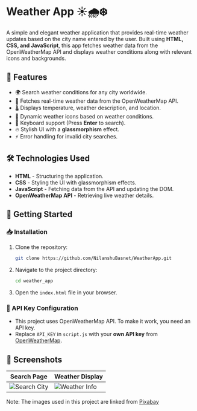 # Weather App ☀️🌧️❄️

A simple and elegant weather application that provides real-time weather updates based on the city name entered by the user. Built using **HTML, CSS, and JavaScript**, this app fetches weather data from the OpenWeatherMap API and displays weather conditions along with relevant icons and backgrounds.

## 🌟 Features

- 🌍 Search weather conditions for any city worldwide.
- 📡 Fetches real-time weather data from the OpenWeatherMap API.
- 🌡️ Displays temperature, weather description, and location.
- 🎨 Dynamic weather icons based on weather conditions.
- 🎯 Keyboard support (Press **Enter** to search).
- 🔥 Stylish UI with a **glassmorphism** effect.
- ⚡ Error handling for invalid city searches.

## 🛠️ Technologies Used

- **HTML** - Structuring the application.
- **CSS** - Styling the UI with glassmorphism effects.
- **JavaScript** - Fetching data from the API and updating the DOM.
- **OpenWeatherMap API** - Retrieving live weather details.

## 🚀 Getting Started

### 📥 Installation

1. Clone the repository:
   ```sh
   git clone https://github.com/NilanshuBasnet/WeatherApp.git
   ```

2. Navigate to the project directory:
   ```sh
   cd weather_app
   ```

3. Open the `index.html` file in your browser.

### 🔑 API Key Configuration

- This project uses OpenWeatherMap API. To make it work, you need an API key.
- Replace `API_KEY` in `script.js` with your **own API key** from [OpenWeatherMap](https://openweathermap.org/api).

## 📸 Screenshots

| Search Page | Weather Display |
|-------------|----------------|
| ![Search City](https://github.com/user-attachments/assets/576de073-99ed-4bb7-a2b9-5b60e14cf20d) | ![Weather Info](https://github.com/user-attachments/assets/5219bd37-2e55-4c4a-ad8b-a36b823422f8) |

Note: The images used in this project are linked from [Pixabay](https://pixabay.com/)

